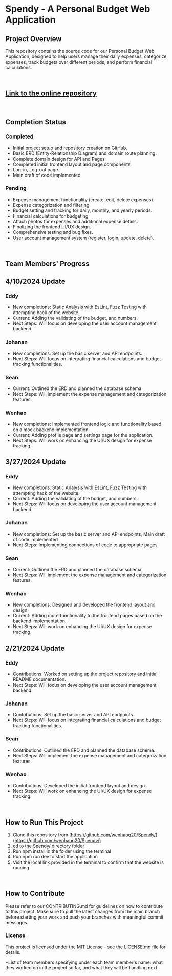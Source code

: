 # Spendy - A Personal Budget Web Application

## Project Overview
This repository contains the source code for our Personal Budget Web Application, designed to help users manage their daily expenses, categorize expenses, track budgets over different periods, and perform financial calculations.

<br>

## [Link to the online repository](https://github.com/wenhaoq20/Spendy/)

<br>

## Completion Status

### Completed
- Initial project setup and repository creation on GitHub.
- Basic ERD (Entity-Relationship Diagram) and domain route planning.
- Complete domain design for API and Pages
- Completed initial frontend layout and page components.
- Log-in, Log-out page
- Main draft of code implemented
### Pending
- Expense management functionality (create, edit, delete expenses).
- Expense categorization and filtering.
- Budget setting and tracking for daily, monthly, and yearly periods.
- Financial calculations for budgeting.
- Attach photos for expenses and additional expense details.
- Finalizing the frontend UI/UX design.
- Comprehensive testing and bug fixes.
- User account management system (register, login, update, delete).

<br>

## Team Members' Progress

## 4/10/2024 Update
### Eddy
- New completions: Static Analysis with EsLint, Fuzz Testing with attempting hack of the website.
- Current: Adding the validating of the budget, and numbers.
- Next Steps: Will focus on developing the user account management backend.

### Johanan
- New completions: Set up the basic server and API endpoints.
- Next Steps: Will focus on integrating financial calculations and budget tracking functionalities.

### Sean
- Current: Outlined the ERD and planned the database schema.
- Next Steps: Will implement the expense management and categorization features.

### Wenhao
- New completions: Implemented frontend logic and functionality based on a mock backend implementation.
- Current: Adding profile page and settings page for the application.
- Next Steps: Will work on enhancing the UI/UX design for expense tracking.

## 3/27/2024 Update
### Eddy
- New completions: Static Analysis with EsLint, Fuzz Testing with attempting hack of the website.
- Current: Adding the validating of the budget, and numbers.
- Next Steps: Will focus on developing the user account management backend.

### Johanan
- New completions: Set up the basic server and API endpoints, Main draft of code implemented
- Next Steps: Implementing connections of code to appropriate pages

### Sean
- Current: Outlined the ERD and planned the database schema.
- Next Steps: Will implement the expense management and categorization features.

### Wenhao
- New completions: Designed and developed the frontend layout and design.
- Current: Adding more functionality to the frontend pages based on the backend implementation.
- Next Steps: Will work on enhancing the UI/UX design for expense tracking.

## 2/21/2024 Update

### Eddy
- Contributions: Worked on setting up the project repository and initial README documentation.
- Next Steps: Will focus on developing the user account management backend.

### Johanan
- Contributions: Set up the basic server and API endpoints.
- Next Steps: Will focus on integrating financial calculations and budget tracking functionalities.

### Sean
- Contributions: Outlined the ERD and planned the database schema.
- Next Steps: Will implement the expense management and categorization features.

### Wenhao
- Contributions: Developed the initial frontend layout and design.
- Next Steps: Will work on enhancing the UI/UX design for expense tracking.

<br>

## How to Run This Project
1. Clone this repository from [https://github.com/wenhaoq20/Spendy/](https://github.com/wenhaoq20/Spendy/)
2. cd to the Spendy/ directory folder
3. Run npm install in the folder using the terminal
4. Run npm run dev to start the application
5. Visit the local link provided in the terminal to confirm that the website is running

</br>

## How to Contribute
Please refer to our CONTRIBUTING.md for guidelines on how to contribute to this project. Make sure to pull the latest changes from the main branch before starting your work and push your branches with meaningful commit messages.

### License
This project is licensed under the MIT License - see the LICENSE.md file for details.

*List of team members specifying under each team member's name: what they worked on in the project so far, and what they will be handling next.
